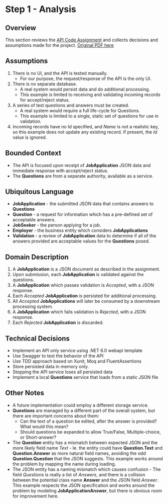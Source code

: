 # Step 1 - Analysis

## Overview

This section reviews the [API Code Assignment](/docs/api-code-assignment.md) and collects decisions and assumptions made for the project. [Original PDF here](/docs/API-Code-Assignment.pdf)

## Assumptions

1. There is no UI, and the API is tested manually. 
   - For our purpose, the request/response of the API is the only UI.
2. There is no separate database.
   - A real system would persist data and do additional processing. 
   - This example is limited to receiving and validating incoming records for accept/reject status.
3. A series of test questions and answers must be created.
   - A real system would require a full life-cycle for Questions. 
   - This example is limited to a single, static set of questions for use in validation.
4. Incoming records have no Id specified, and *Name* is not a realistic key, so this example does not update any existing record. If present, the *Id* value is ignored.

## Bounded Context

- The API is focused upon receipt of **JobApplication** JSON data and immediate response with accept/reject status.
- The **Questions** are from a separate authority, available as a service. 

## Ubiquitous Language

- **JobApplication** - the submitted JSON data that contains answers to **Questions**
- **Question** - a request for information which has a pre-defined set of acceptable answers.
- **JobSeeker** - the person applying for a job.
- **Employer** - the business entity which considers **JobApplications** 
- **Validation** - a review of **JobApplication** data to determine if all of the answers provided are acceptable values for the **Questions** posed. 

## Domain Description

1. A **JobApplication** is a JSON document as described in the assignment.
3. Upon submission, each **JobApplication** is validated against the questions.
4. A **JobApplication** which passes validation is *Accepted*, with a JSON response.
5. Each *Accepted* **JobApplication** is persisted for additional processing.
6. All *Accepted* **JobApplications** will later be consumed by a downstream processing system.
7. A **JobApplication** which fails validation is *Rejected*, with a JSON response.
8. Each *Rejected* **JobApplication** is discarded.

## Technical Decisions

- Implement an API only service using .NET 6.0 webapi template
- Use Swagger to test the behavior of the API
- Use TDD approach based on Xunit, Moq and FluentAssertions
- Store persisted data in memory only. 
- Stopping the API service loses all persisted data
- Implement a local **Questions** service that loads from a static JSON file

## Other Notes

- A future implementation could employ a different storage service.
- **Questions** are managed by a different part of the overall system, but there are important concerns about them:
  - Can the text of a question be edited, after the answer is provided? What would this mean?
  - Should questions be expanded to allow True/False, Multiple-choice, or Short-answer?
- The **Question** entity has a mismatch between expected JSON and the more likely field name *Text* - Ie. the entity could have **Question.Text** and **Question.Answer** as more natural field names, avoiding the odd **Question.Question** that the JSON suggests. This example works around the problem by mapping the name during loading.
- The JSON  entity has a naming mismatch which causes confusion - The field *Questions* is really a list of *Answers*, and there is a collision between the potential class name **Answer** and the JSON field *Answer*. This example respects the JSON specification and works around the problem by modeling **JobApplicationAnswer**, but there is obvious room for improvement here.
